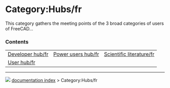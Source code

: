 # Category:Hubs/fr
This category gathers the meeting points of the 3 broad categories of users of FreeCAD\...

### Contents

|     |     |     |
| --- | --- | --- |
| [Developer hub/fr](Developer_hub/fr.md) | [Power users hub/fr](Power_users_hub/fr.md) | [Scientific literature/fr](Scientific_literature/fr.md) |
| [User hub/fr](User_hub/fr.md) |



---
![](images/Button_right.svg) [documentation index](../README.md) > Category:Hubs/fr
